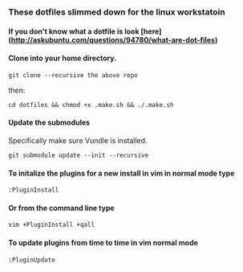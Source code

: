 ### These dotfiles slimmed down for the linux workstatoin

#### If you don't know what a dotfile is look [here] (http://askubuntu.com/questions/94780/what-are-dot-files)


#### Clone into your home directory.
```
git clone --recursive the above repo
```
then:
```
cd dotfiles && chmod +x .make.sh && ./.make.sh
```

#### Update the submodules
Specifically make sure Vundle is installed.

```
git submodule update --init --recursive
```

#### To initalize the plugins for a new install in vim in normal mode type
```
:PluginInstall
```

#### Or from the command line type
```
vim +PluginInstall +qall
```

#### To update plugins from time to time in vim normal mode
````
:PluginUpdate
````
